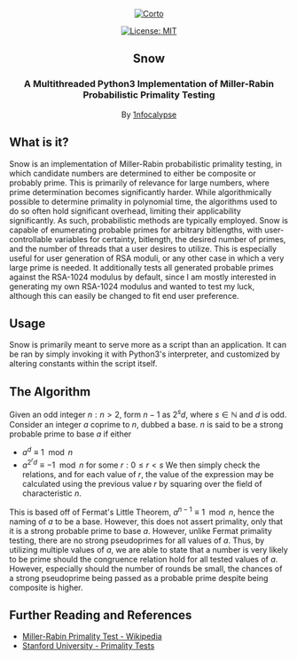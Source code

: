 <p align="center">
  <a href="https://github.com/1nfocalypse/Snow">
	<img alt="Corto" src="https://i.imgur.com/dqequn9.png"/>
  </a>
</p>
<p align="center">
  <a href="https://choosealicense.com/licenses/mit/">
  	<img alt="License: MIT" src="https://img.shields.io/github/license/1nfocalypse/Snow"/>
  </a>
</p>
<h2 align="center">Snow</h3>
<h3 align="center">
  A Multithreaded Python3 Implementation of Miller-Rabin Probabilistic Primality Testing
</h2>
<p align="center">
  By <a href="https://github.com/1nfocalypse">1nfocalypse</a>
</p>

## What is it?
Snow is an implementation of Miller-Rabin probabilistic primality testing, in which candidate numbers are determined to either be composite or probably prime. This is primarily of relevance for large numbers, where prime determination becomes significantly harder. While algorithmically possible to determine primality in polynomial time,
the algorithms used to do so often hold significant overhead, limiting their applicability significantly. As such, probabilistic methods are typically employed. Snow is capable of enumerating probable primes for arbitrary bitlengths, with user-controllable variables for certainty, bitlength, the desired number of primes, and the number of threads
that a user desires to utilize. This is especially useful for user generation of RSA moduli, or any other case in which a very large prime is needed. It additionally tests all generated probable primes against the RSA-1024 modulus by default, since I am mostly interested in generating my own RSA-1024 modulus and wanted to test my luck, although 
this can easily be changed to fit end user preference.

## Usage
Snow is primarily meant to serve more as a script than an application. It can be ran by simply invoking it with Python3's interpreter, and customized by altering constants within the script itself.

## The Algorithm
Given an odd integer $n : n > 2$, form $n-1$ as $2^{s}d$, where $s \in \mathbb{N}$ and $d$ is odd. Consider an integer $a$ coprime to $n$, dubbed a base. $n$ is said to be a strong probable prime to base $a$ if either
- $a^{d} \equiv 1\mod n$
- $a^{2^{r}d} \equiv -1\mod n$ for some $r : 0 \leq r < s$
 We then simply check the relations, and for each value of $r$, the value of the expression may be calculated using the previous value $r$ by squaring over the field of characteristic $n$.

This is based off of Fermat's Little Theorem, $a^{n-1} \equiv 1\mod n$, hence the naming of $a$ to be a base. However, this does not assert primality, only that it is a strong probable prime to base $a$. However, unlike Fermat primality testing, there are no strong pseudoprimes for all values of $a$. Thus, by utilizing multiple values of $a$, 
we are able to state that a number is very likely to be prime should the congruence relation hold for all tested values of $a$. However, especially should the number of rounds be small, the chances of a strong pseudoprime being passed as a probable prime despite being composite is higher.

## Further Reading and References
- [Miller-Rabin Primality Test - Wikipedia](https://en.wikipedia.org/wiki/Miller%E2%80%93Rabin_primality_test)
- [Stanford University - Primality Tests](https://crypto.stanford.edu/pbc/notes/numbertheory/millerrabin.html)
